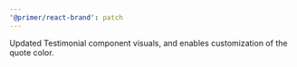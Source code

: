 ```yaml
---
'@primer/react-brand': patch
---
```


Updated Testimonial component visuals, and enables customization of the quote color.
